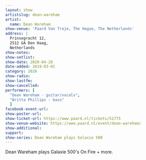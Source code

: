 ```yaml
---
layout: show
artistslug: dean-wareham
artist:
  name: Dean Wareham
show-venue: 'Paard Van Troje, The Hague, The Netherlands'
address: |
  Prinsegracht 12,  
  2512 GA Den Haag,  
  Netherlands
show-notes: 
show-setlist:
show-date: 2020-04-28
date-added: 2019-03-01
category: 2020
show-radio:
show-lastfm:
show-cancelled:
performers: [
  "Dean Wareham - guitar/vocals",
  "Britta Phillips - bass"
  ]
facebook-event-url:
show-poster-url: 
show-ticket-url: https://www.paard.nl/tickets/51775
show-venue-website: https://www.paard.nl/event/dean-wareham/
show-additional:
support:
show-series: Dean Wareham plays Galaxie 500
---
```

Dean Wareham plays Galaxie 500's On Fire + more. 

